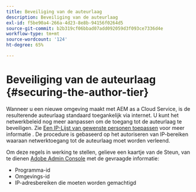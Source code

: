 ```yaml
---
title: Beveiliging van de auteurlaag
description: Beveiliging van de auteurlaag
exl-id: f5be90a4-266a-4d23-8e8b-94156f0264d5
source-git-commit: b2b319cf06bbad07add092059d3f093ce7336d4e
workflow-type: tm+mt
source-wordcount: '124'
ht-degree: 65%

---
```


# Beveiliging van de auteurlaag {#securing-the-author-tier}

Wanneer u een nieuwe omgeving maakt met AEM as a Cloud Service, is de resulterende auteurlaag standaard toegankelijk via internet. U kunt het netwerkbeleid nog meer aanpassen om de toegang tot de auteurlaag te beveiligen. Zie [Een IP-Lijst van gewenste personen toepassen](https://experienceleague.adobe.com/docs/experience-manager-cloud-service/implementing/using-cloud-manager/ip-allow-lists/apply-allow-list.html?lang=en) voor meer informatie . De procedure is gebaseerd op het autoriseren van IP-bereiken waaraan netwerktoegang tot de auteurlaag moet worden verleend.

Om deze regels in werking te stellen, gelieve een kaartje van de Steun, van te dienen [Adobe Admin Console](https://adminconsole.adobe.com/) met de gevraagde informatie:

* Programma-id
* Omgevings-id
* IP-adresbereiken die moeten worden gemachtigd

